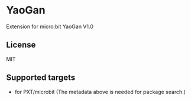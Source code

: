 # YaoGan

Extension for micro:bit YaoGan V1.0

## License

MIT

## Supported targets

* for PXT/microbit
(The metadata above is needed for package search.)
